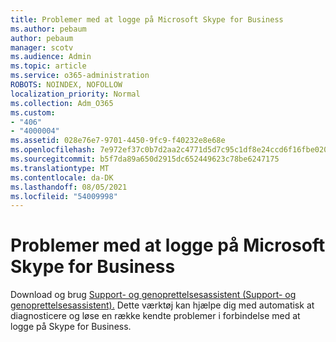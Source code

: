 ```yaml
---
title: Problemer med at logge på Microsoft Skype for Business
ms.author: pebaum
author: pebaum
manager: scotv
ms.audience: Admin
ms.topic: article
ms.service: o365-administration
ROBOTS: NOINDEX, NOFOLLOW
localization_priority: Normal
ms.collection: Adm_O365
ms.custom:
- "406"
- "4000004"
ms.assetid: 028e76e7-9701-4450-9fc9-f40232e8e68e
ms.openlocfilehash: 7e972ef37c0b7d2aa2c4771d5d7c95c1df8e24ccd6f16fbe020900d10ea42de0
ms.sourcegitcommit: b5f7da89a650d2915dc652449623c78be6247175
ms.translationtype: MT
ms.contentlocale: da-DK
ms.lasthandoff: 08/05/2021
ms.locfileid: "54009998"
---
```

# <a name="problems-signing-in-to-microsoft-skype-for-business"></a>Problemer med at logge på Microsoft Skype for Business

Download og brug [Support- og genoprettelsesassistent (Support- og genoprettelsesassistent).](https://aka.ms/SaRA-SkypeForBusinessSignIn)
Dette værktøj kan hjælpe dig med automatisk at diagnosticere og løse en række kendte problemer i forbindelse med at logge på Skype for Business.